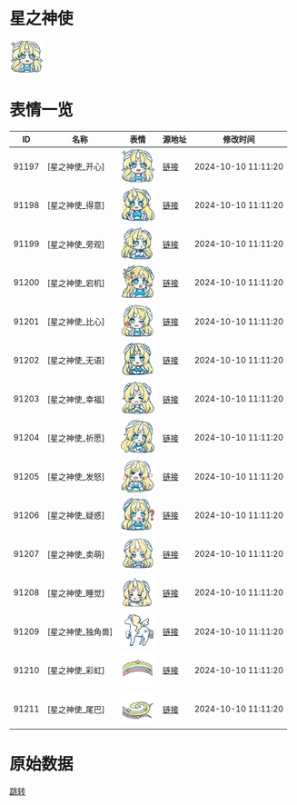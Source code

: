 # 星之神使

<img src="./cover.png" height="60" alt="cover" />

# 表情一览

|ID|名称|表情|源地址|修改时间|
|----|----|----|----|----|
|91197|[星之神使_开心]|<img src="./pic/091197_%5B星之神使_开心%5D.png" height="60" alt="开心"/>|[链接](https://i0.hdslb.com/bfs/garb/c14a0135161d55ad59753d65d7d3aad3be553072.png)|2024-10-10 11:11:20|
|91198|[星之神使_得意]|<img src="./pic/091198_%5B星之神使_得意%5D.png" height="60" alt="得意"/>|[链接](https://i0.hdslb.com/bfs/garb/93a37fbd88f5cfba6c8aba71fd9c0429bbedeb13.png)|2024-10-10 11:11:20|
|91199|[星之神使_旁观]|<img src="./pic/091199_%5B星之神使_旁观%5D.png" height="60" alt="旁观"/>|[链接](https://i0.hdslb.com/bfs/garb/7264a416e38d6a1ee223f759c499a1194bc7fbed.png)|2024-10-10 11:11:20|
|91200|[星之神使_宕机]|<img src="./pic/091200_%5B星之神使_宕机%5D.png" height="60" alt="宕机"/>|[链接](https://i0.hdslb.com/bfs/garb/b94606a255a4511fda361cb950cfa104a53acafc.png)|2024-10-10 11:11:20|
|91201|[星之神使_比心]|<img src="./pic/091201_%5B星之神使_比心%5D.png" height="60" alt="比心"/>|[链接](https://i0.hdslb.com/bfs/garb/87c55201e6d493a76a7da325309c31777381103b.png)|2024-10-10 11:11:20|
|91202|[星之神使_无语]|<img src="./pic/091202_%5B星之神使_无语%5D.png" height="60" alt="无语"/>|[链接](https://i0.hdslb.com/bfs/garb/0bbf202ee16e8da46ca8b6e4e91ca40354a24efd.png)|2024-10-10 11:11:20|
|91203|[星之神使_幸福]|<img src="./pic/091203_%5B星之神使_幸福%5D.png" height="60" alt="幸福"/>|[链接](https://i0.hdslb.com/bfs/garb/efa2b15c4c3f03fe196e872bacac5a6a14cb3e1e.png)|2024-10-10 11:11:20|
|91204|[星之神使_祈愿]|<img src="./pic/091204_%5B星之神使_祈愿%5D.png" height="60" alt="祈愿"/>|[链接](https://i0.hdslb.com/bfs/garb/a3bd27ba490f05954838b8e945d4b6edcf5ad58c.png)|2024-10-10 11:11:20|
|91205|[星之神使_发怒]|<img src="./pic/091205_%5B星之神使_发怒%5D.png" height="60" alt="发怒"/>|[链接](https://i0.hdslb.com/bfs/garb/8b195deaf24f55e82343b3d947fc964b26f4d59c.png)|2024-10-10 11:11:20|
|91206|[星之神使_疑惑]|<img src="./pic/091206_%5B星之神使_疑惑%5D.png" height="60" alt="疑惑"/>|[链接](https://i0.hdslb.com/bfs/garb/4cc21496b8ccd6eeac10756136ad5f40f3aae717.png)|2024-10-10 11:11:20|
|91207|[星之神使_卖萌]|<img src="./pic/091207_%5B星之神使_卖萌%5D.png" height="60" alt="卖萌"/>|[链接](https://i0.hdslb.com/bfs/garb/50e15d139187ac926da0f269ff3bd7812a62b54c.png)|2024-10-10 11:11:20|
|91208|[星之神使_睡觉]|<img src="./pic/091208_%5B星之神使_睡觉%5D.png" height="60" alt="睡觉"/>|[链接](https://i0.hdslb.com/bfs/garb/d8a59402f22a9ef4c0c174b8f68da145c1e25bc7.png)|2024-10-10 11:11:20|
|91209|[星之神使_独角兽]|<img src="./pic/091209_%5B星之神使_独角兽%5D.png" height="60" alt="独角兽"/>|[链接](https://i0.hdslb.com/bfs/garb/5b394cbe3c1716efc5911e9ef2c09716cd578b0f.png)|2024-10-10 11:11:20|
|91210|[星之神使_彩虹]|<img src="./pic/091210_%5B星之神使_彩虹%5D.png" height="60" alt="彩虹"/>|[链接](https://i0.hdslb.com/bfs/garb/52ea61e2d00858e6b49f4e298d12c17447712adb.png)|2024-10-10 11:11:20|
|91211|[星之神使_尾巴]|<img src="./pic/091211_%5B星之神使_尾巴%5D.png" height="60" alt="尾巴"/>|[链接](https://i0.hdslb.com/bfs/garb/d37cb350dbb9300bcc457e236619680ca5827449.png)|2024-10-10 11:11:20|

# 原始数据

[跳转](./raw.json)

